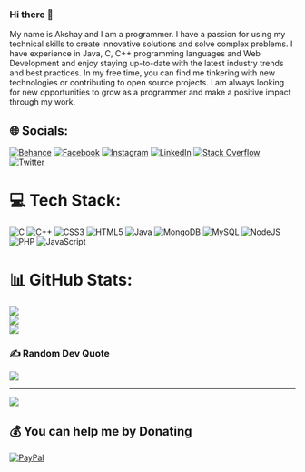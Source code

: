 ### Hi there 👋
   My name is Akshay and I am a programmer. I have a passion for using my technical skills to create innovative solutions and solve complex problems. I have experience in Java, C, C++ programming languages and Web Development and enjoy staying up-to-date with the latest industry trends and best practices. In my free time, you can find me tinkering with new technologies or contributing to open source projects. I am always looking for new opportunities to grow as a programmer and make a positive impact through my work.



## 🌐 Socials:
[![Behance](https://img.shields.io/badge/Behance-1769ff?logo=behance&logoColor=white)](https://behance.net/https://www.behance.net/collection/200066511/aksxy) [![Facebook](https://img.shields.io/badge/Facebook-%231877F2.svg?logo=Facebook&logoColor=white)](https://facebook.com/https://www.facebook.com/akshay.mule.7146) [![Instagram](https://img.shields.io/badge/Instagram-%23E4405F.svg?logo=Instagram&logoColor=white)](https://instagram.com/https://www.instagram.com/aksxy__/) [![LinkedIn](https://img.shields.io/badge/LinkedIn-%230077B5.svg?logo=linkedin&logoColor=white)](https://linkedin.com/in/https://www.linkedin.com/in/akshay-mule-287811218/) [![Stack Overflow](https://img.shields.io/badge/-Stackoverflow-FE7A16?logo=stack-overflow&logoColor=white)](https://stackoverflow.com/users/https://stackoverflow.com/users/17531907/aksxy) [![Twitter](https://img.shields.io/badge/Twitter-%231DA1F2.svg?logo=Twitter&logoColor=white)](https://twitter.com/https://twitter.com/Aksxy__) 


# 💻 Tech Stack:
![C](https://img.shields.io/badge/c-%2300599C.svg?style=for-the-badge&logo=c&logoColor=white) ![C++](https://img.shields.io/badge/c++-%2300599C.svg?style=for-the-badge&logo=c%2B%2B&logoColor=white) ![CSS3](https://img.shields.io/badge/css3-%231572B6.svg?style=for-the-badge&logo=css3&logoColor=white) ![HTML5](https://img.shields.io/badge/html5-%23E34F26.svg?style=for-the-badge&logo=html5&logoColor=white) ![Java](https://img.shields.io/badge/java-%23ED8B00.svg?style=for-the-badge&logo=java&logoColor=white) ![MongoDB](https://img.shields.io/badge/MongoDB-%234ea94b.svg?style=for-the-badge&logo=mongodb&logoColor=white) ![MySQL](https://img.shields.io/badge/mysql-%2300f.svg?style=for-the-badge&logo=mysql&logoColor=white) ![NodeJS](https://img.shields.io/badge/node.js-6DA55F?style=for-the-badge&logo=node.js&logoColor=white) ![PHP](https://img.shields.io/badge/php-%23777BB4.svg?style=for-the-badge&logo=php&logoColor=white) ![JavaScript](https://img.shields.io/badge/javascript-%23323330.svg?style=for-the-badge&logo=javascript&logoColor=%23F7DF1E)
# 📊 GitHub Stats:
![](https://github-readme-stats.vercel.app/api?username=aksxy&theme=dark&hide_border=false&include_all_commits=false&count_private=false)<br/>
![](https://github-readme-streak-stats.herokuapp.com/?user=aksxy&theme=dark&hide_border=false)<br/>
![](https://github-readme-stats.vercel.app/api/top-langs/?username=aksxy&theme=dark&hide_border=false&include_all_commits=false&count_private=false&layout=compact)



### ✍️ Random Dev Quote
![](https://quotes-github-readme.vercel.app/api?type=horizontal&theme=radical)

---
[![](https://visitcount.itsvg.in/api?id=aksxy&icon=0&color=0)](https://visitcount.itsvg.in)

  ## 💰 You can help me by Donating
  [![PayPal](https://img.shields.io/badge/PayPal-00457C?style=for-the-badge&logo=paypal&logoColor=white)](https://paypal.me/Aksxy) 

  
<!-- Proudly created with GPRM ( https://gprm.itsvg.in ) -->
